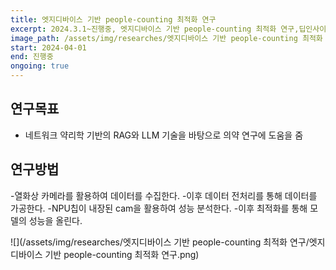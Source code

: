 ```yaml
---
title: 엣지디바이스 기반 people-counting 최적화 연구
excerpt: 2024.3.1~진행중, 엣지디바이스 기반 people-counting 최적화 연구,딥인사이트
image_path: /assets/img/researches/엣지디바이스 기반 people-counting 최적화 연구/엣지디바이스 기반 people-counting 최적화 연구.png
start: 2024-04-01
end: 진행중
ongoing: true
---
```


## 연구목표

* 네트워크 약리학 기반의 RAG와 LLM 기술을 바탕으로 의약 연구에 도움을 줌
 
## 연구방법
-열화상 카메라를 활용하여 데이터를 수집한다.
-이후 데이터 전처리를 통해 데이터를 가공한다.
-NPU칩이 내장된 cam을 활용하여 성능 분석한다.
-이후 최적화를 통해 모델의 성능을 올린다.

![](/assets/img/researches/엣지디바이스 기반 people-counting 최적화 연구/엣지디바이스 기반 people-counting 최적화 연구.png)
